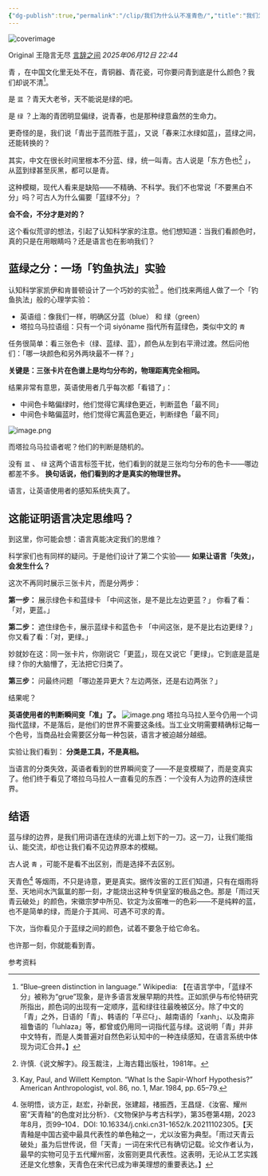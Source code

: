 ```yaml
---
{"dg-publish":true,"permalink":"/clip/我们为什么认不准青色/","title":"我们为什么认不准青色？","created":"2025-06-16T14:31:17.197+08:00"}
---
```



![coverimage](https://mmbiz.qpic.cn/sz_mmbiz_jpg/z0ncajQQ63Uqg0chCWLrEKZzSbYRrPicmzFZicA3DPzBaK7MzGhFoGU7Sc5COQ64BtzhEfXf08b7G1PYCxaozs0w/0?wx_fmt=jpeg)

Original 王隐言无尽 [言辞之间](https://mp.weixin.qq.com/s/) _2025年06月12日 22:44_

青 ，在中国文化里无处不在，青铜器、青花瓷，可你要问青到底是什么颜色？我们却说不清[^1]。

是 `蓝` ？青天大老爷，天不能说是绿的吧。

是 `绿` ？上海的青团明显偏绿，说青春，也是那种绿意盎然的生命力。

更奇怪的是，我们说「青出于蓝而胜于蓝」，又说「春来江水绿如蓝」，蓝绿之间，还能转换的？

其实，中文在很长时间里根本不分蓝、绿，统一叫青。古人说是「东方色也[^2] 」，从蓝到绿甚至灰黑，都可以是青。

这种模糊，现代人看来是缺陷——不精确、不科学。我们不也常说「不要黑白不分」吗？可古人为什么偏要「蓝绿不分」？

**会不会，不分才是对的？**

这个看似荒谬的想法，引起了认知科学家的注意。他们想知道：当我们看颜色时，真的只是在用眼睛吗？还是语言也在影响我们？

## 蓝绿之分：一场「钓鱼执法」实验

认知科学家凯伊和肯普顿设计了一个巧妙的实验[^3] 。他们找来两组人做了一个「钓鱼执法」般的心理学实验：

- 英语组：像我们一样，明确区分蓝（blue） 和 绿（green）
- 塔拉乌马拉语组：只有一个词 siyóname 指代所有蓝绿色，类似中文的 `青`

任务很简单：看三张色卡（绿、蓝绿、蓝），颜色从左到右平滑过渡。然后问他们：「哪一块颜色和另外两块最不一样？」

**关键是：三张卡片在色谱上是均匀分布的，物理距离完全相同。**

结果非常有意思，英语使用者几乎每次都「看错了」：

- 中间色卡略偏绿时，他们觉得它离绿色更近，判断蓝色「最不同」
- 中间色卡略偏蓝时，他们觉得它离蓝色更近，判断绿色「最不同」

![image.png](https://hiraeth-picbed.oss-cn-beijing.aliyuncs.com/20250613151410.webp)

而塔拉乌马拉语者呢？他们的判断是随机的。

没有 `蓝` 、 `绿` 这两个语言标签干扰，他们看到的就是三张均匀分布的色卡——哪边都差不多。 **换句话说，他们看到的才是真实的物理世界。**

语言，让英语使用者的感知系统失真了。

## 这能证明语言决定思维吗？

到这里，你可能会想：语言真能决定我们的思维？

科学家们也有同样的疑问。于是他们设计了第二个实验—— **如果让语言「失效」，会发生什么？**

这次不再同时展示三张卡片，而是分两步：

**第一步：** 展示绿色卡和蓝绿卡 「中间这张，是不是比左边更蓝？」 你看了看：「对，更蓝。」

**第二步：** 遮住绿色卡，展示蓝绿卡和蓝色卡 「中间这张，是不是比右边更绿？」 你又看了看：「对，更绿。」

妙就妙在这：同一张卡片，你刚说它「更蓝」，现在又说它「更绿」。它到底是蓝是绿？你的大脑懵了，无法把它归类了。

**第三步：** 问最终问题 「哪边差异更大？左边两张，还是右边两张？」

结果呢？

**英语使用者的判断瞬间变「准」了。**
![image.png](https://hiraeth-picbed.oss-cn-beijing.aliyuncs.com/20250613151441.webp)
塔拉乌马拉人至今仍用一个词指代蓝绿，不是落后，是他们的世界不需要这条线。当工业文明需要精确标记每一个色号，当商品社会需要区分每一种包装，语言才被迫越分越细。

实验让我们看到： **分类是工具，不是真相。**

当语言的分类失效，英语者看到的世界瞬间变了——不是变模糊了，而是变真实了。他们终于看见了塔拉乌马拉人一直看见的东西：一个没有人为边界的连续世界。

## 结语

蓝与绿的边界，是我们用词语在连续的光谱上划下的一刀。这一刀，让我们能指认、能交流，却也让我们看不见边界原本的模糊。

古人说 `青` ，可能不是看不出区别，而是选择不去区别。

天青色[^4] 等烟雨，不只是诗意，更是真实。据传汝窑的工匠们知道，只有在烟雨将至、天地间水汽氤氲的那一刻，才能烧出这种专供皇室的极品之色。那是「雨过天青云破处」的颜色，宋徽宗梦中所见、钦定为汝窑唯一的色彩——不是纯粹的蓝，也不是简单的绿，而是介于其间、可遇不可求的青。

下次，当你看见介于蓝绿之间的颜色，试着不要急于给它命名。

也许那一刻，你就能看到青。

参考资料

[^1]: “Blue–green distinction in language.” Wikipedia: 【在语言学中，「蓝绿不分」被称为“grue”现象，是许多语言发展早期的共性。正如凯伊与布伦特研究所指出，颜色词的出现有一定顺序，蓝和绿往往最晚被区分。除了中文的「青」之外，日语的「青」、韩语的「푸르다」、越南语的「xanh」、以及南非祖鲁语的「luhlaza」等，都曾或仍用同一词指代蓝与绿。这说明「青」并非中文特有，而是人类普遍对自然色彩认知中的一种连续感知，在语言系统中体现为词汇合并。】

[^2]: 许慎.《说文解字》。段玉裁注，上海古籍出版社，1981年。

[^3]: Kay, Paul, and Willett Kempton. “What Is the Sapir‑Whorf Hypothesis?” American Anthropologist, vol. 86, no. 1, Mar. 1984, pp. 65–79.

[^4]: 张明悟，谈方正，赵宏，孙新民，张建超，禇振西，王昌燧．《汝窑、耀州窑“天青釉”的色度对比分析》．《文物保护与考古科学》，第35卷第4期，2023年8月，页99–104．DOI: 10.16334/j.cnki.cn31-1652/k.20211102305。【天青釉是中国古瓷中最具代表性的单色釉之一，尤以汝窑为典型。「雨过天青云破处」虽为后世传说，但「天青」一词在宋代已有确切记载。论文作者认为，最早的实物可见于五代耀州窑，汝窑则更具代表性。这表明，无论从工艺实践还是文化想象，天青色在宋代已成为审美理想的重要表达。】
